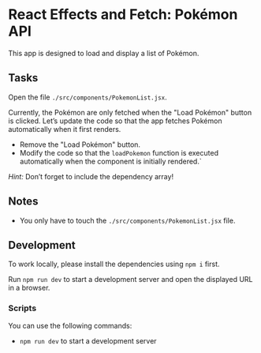 # React Effects and Fetch: Pokémon API

This app is designed to load and display a list of Pokémon.

## Tasks

Open the file `./src/components/PokemonList.jsx`.

Currently, the Pokémon are only fetched when the "Load Pokémon" button is clicked. Let’s update the code so that the app fetches Pokémon automatically when it first renders.

- Remove the "Load Pokémon" button.
- Modify the code so that the `loadPokemon` function is executed automatically when the component is initially rendered.`

_Hint:_ Don’t forget to include the dependency array!

## Notes

- You only have to touch the `./src/components/PokemonList.jsx` file.

## Development

To work locally, please install the dependencies using `npm i` first.

Run `npm run dev` to start a development server and open the displayed URL in a browser.

### Scripts

You can use the following commands:

- `npm run dev` to start a development server
